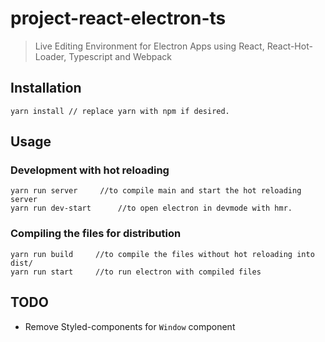 # project-react-electron-ts
 > Live Editing Environment for Electron Apps using React, React-Hot-Loader, Typescript and Webpack

## Installation

```
yarn install // replace yarn with npm if desired.
```
## Usage
### Development with hot reloading
```
yarn run server		//to compile main and start the hot reloading server
yarn run dev-start		//to open electron in devmode with hmr.
```

### Compiling the files for distribution

```Shell
yarn run build     //to compile the files without hot reloading into dist/
yarn run start     //to run electron with compiled files
```

## TODO

* Remove Styled-components for `Window` component
